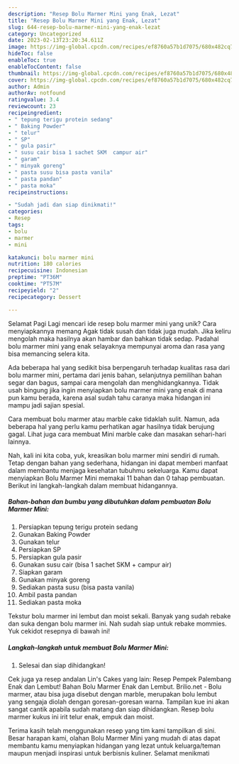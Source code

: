 ```yaml
---
description: "Resep Bolu Marmer Mini yang Enak, Lezat"
title: "Resep Bolu Marmer Mini yang Enak, Lezat"
slug: 644-resep-bolu-marmer-mini-yang-enak-lezat
category: Uncategorized
date: 2023-02-13T23:20:34.611Z
image: https://img-global.cpcdn.com/recipes/ef8760a57b1d7075/680x482cq70/bolu-marmer-mini-foto-resep-utama.jpg
hideToc: false
enableToc: true
enableTocContent: false
thumbnail: https://img-global.cpcdn.com/recipes/ef8760a57b1d7075/680x482cq70/bolu-marmer-mini-foto-resep-utama.jpg
cover: https://img-global.cpcdn.com/recipes/ef8760a57b1d7075/680x482cq70/bolu-marmer-mini-foto-resep-utama.jpg
author: Admin
authorAv: notfound
ratingvalue: 3.4
reviewcount: 23
recipeingredient:
- " tepung terigu protein sedang"
- " Baking Powder"
- " telur"
- " SP"
- " gula pasir"
- " susu cair bisa 1 sachet SKM  campur air"
- " garam"
- " minyak goreng"
- " pasta susu bisa pasta vanila"
- " pasta pandan"
- " pasta moka"
recipeinstructions:

- "Sudah jadi dan siap dinikmati!"
categories:
- Resep
tags:
- bolu
- marmer
- mini

katakunci: bolu marmer mini 
nutrition: 180 calories
recipecuisine: Indonesian
preptime: "PT36M"
cooktime: "PT57M"
recipeyield: "2"
recipecategory: Dessert

---
```



Selamat Pagi Lagi mencari ide resep bolu marmer mini yang unik? Cara menyiapkannya memang Agak tidak susah dan tidak juga mudah. Jika keliru mengolah maka hasilnya akan hambar dan bahkan tidak sedap. Padahal bolu marmer mini yang enak selayaknya mempunyai aroma dan rasa yang bisa memancing selera kita.


Ada beberapa hal yang sedikit bisa berpengaruh terhadap kualitas rasa dari bolu marmer mini, pertama dari jenis bahan, selanjutnya pemilihan bahan segar dan bagus, sampai cara mengolah dan menghidangkannya. Tidak usah bingung jika ingin menyiapkan bolu marmer mini yang enak di mana pun kamu berada, karena asal sudah tahu caranya maka hidangan ini mampu jadi sajian spesial.

Cara membuat bolu marmer atau marble cake tidaklah sulit. Namun, ada beberapa hal yang perlu kamu perhatikan agar hasilnya tidak berujung gagal. Lihat juga cara membuat Mini marble cake dan masakan sehari-hari lainnya.


Nah, kali ini kita coba, yuk, kreasikan bolu marmer mini sendiri di rumah. Tetap dengan bahan yang sederhana, hidangan ini dapat memberi manfaat dalam membantu menjaga kesehatan tubuhmu sekeluarga. Kamu dapat menyiapkan Bolu Marmer Mini memakai 11 bahan dan 0 tahap pembuatan. Berikut ini langkah-langkah dalam membuat hidangannya.

<!--inarticleads1-->

##### Bahan-bahan dan bumbu yang dibutuhkan dalam pembuatan Bolu Marmer Mini:

1. Persiapkan  tepung terigu protein sedang
1. Gunakan  Baking Powder
1. Gunakan  telur
1. Persiapkan  SP
1. Persiapkan  gula pasir
1. Gunakan  susu cair (bisa 1 sachet SKM + campur air)
1. Siapkan  garam
1. Gunakan  minyak goreng
1. Sediakan  pasta susu (bisa pasta vanila)
1. Ambil  pasta pandan
1. Sediakan  pasta moka


Tekstur bolu marmer ini lembut dan moist sekali. Banyak yang sudah rebake dan suka dengan bolu marmer ini. Nah sudah siap untuk rebake mommies. Yuk cekidot resepnya di bawah ini! 

<!--inarticleads2-->

##### Langkah-langkah untuk membuat Bolu Marmer Mini:


1. Selesai dan siap dihidangkan!

Cek juga ya resep andalan Lin&#39;s Cakes yang lain: Resep Pempek Palembang Enak dan Lembut! Bahan Bolu Marmer Enak dan Lembut. Brilio.net - Bolu marmer, atau bisa juga disebut dengan marble, merupakan bolu lembut yang sengaja diolah dengan goresan-goresan warna. Tampilan kue ini akan sangat cantik apabila sudah matang dan siap dihidangkan. Resep bolu marmer kukus ini irit telur enak, empuk dan moist. 

Terima kasih telah menggunakan resep yang tim kami tampilkan di sini. Besar harapan kami, olahan Bolu Marmer Mini yang mudah di atas dapat membantu kamu menyiapkan hidangan yang lezat untuk keluarga/teman maupun menjadi inspirasi untuk berbisnis kuliner. Selamat menikmati
